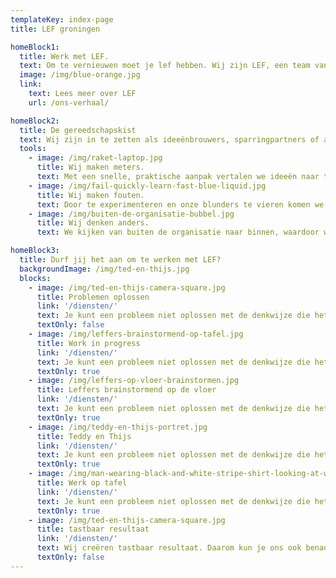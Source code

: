 ```yaml
---
templateKey: index-page
title: LEF groningen

homeBlock1:
  title: Werk met LEF.
  text: Om te vernieuwen moet je lef hebben. Wij zijn LEF, een team van twintigers met bravoure en een scherpe blik. Door te confronteren en te verrassen dagen wij organisaties uit om te innoveren en te veranderen.
  image: /img/blue-orange.jpg
  link:
    text: Lees meer over LEF
    url: /ons-verhaal/

homeBlock2:
  title: De gereedschapskist
  text: Wij zijn in te zetten als ideeënbrouwers, sparringpartners of aanjagers. We beginnen klein en creëren stap voor stap iets groots. Zo bewegen wij, en zo willen we anderen in beweging brengen.
  tools:
    - image: /img/raket-laptop.jpg
      title: Wij maken meters.
      text: Met een snelle, praktische aanpak vertalen we ideeën naar tastbaar resultaat.
    - image: /img/fail-quickly-learn-fast-blue-liquid.jpg
      title: Wij maken fouten.
      text: Door te experimenteren en onze blunders te vieren komen we verder.
    - image: /img/buiten-de-organisatie-bubbel.jpg
      title: Wij denken anders.
      text: We kijken van buiten de organisatie naar binnen, waardoor we kritisch en onbevangen zijn.

homeBlock3:
  title: Durf jij het aan om te werken met LEF?
  backgroundImage: /img/ted-en-thijs.jpg
  blocks:
    - image: /img/ted-en-thijs-camera-square.jpg
      title: Problemen oplossen
      link: '/diensten/'
      text: Je kunt een probleem niet oplossen met de denkwijze die het veroorzaakt heeft. Daarom brouwen wij nieuwe ideeën, buiten de kaders.
      textOnly: false
    - image: /img/leffers-brainstormend-op-tafel.jpg
      title: Work in progress
      link: '/diensten/'
      text: Je kunt een probleem niet oplossen met de denkwijze die het veroorzaakt heeft. Daarom brouwen wij nieuwe ideeën, buiten de kaders.
      textOnly: true
    - image: /img/leffers-op-vloer-brainstormen.jpg
      title: Leffers brainstormend op de vloer
      link: '/diensten/'
      text: Je kunt een probleem niet oplossen met de denkwijze die het veroorzaakt heeft. Daarom brouwen wij nieuwe ideeën, buiten de kaders.
      textOnly: true
    - image: /img/teddy-en-thijs-portret.jpg
      title: Teddy en Thijs
      link: '/diensten/'
      text: Je kunt een probleem niet oplossen met de denkwijze die het veroorzaakt heeft. Daarom brouwen wij nieuwe ideeën, buiten de kaders.
      textOnly: true
    - image: /img/man-wearing-black-and-white-stripe-shirt-looking-at-white-212286.jpg
      title: Werk op tafel
      link: '/diensten/'
      text: Je kunt een probleem niet oplossen met de denkwijze die het veroorzaakt heeft. Daarom brouwen wij nieuwe ideeën, buiten de kaders.
      textOnly: true
    - image: /img/ted-en-thijs-camera-square.jpg
      title: tastbaar resultaat
      link: '/diensten/'
      text: Wij creëren tastbaar resultaat. Daarom kun je ons ook benaderen als er iets op touw moet worden gezet.
      textOnly: false
---
```

